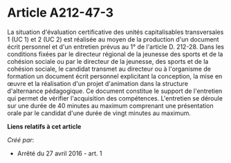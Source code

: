 # Article A212-47-3

La situation d'évaluation certificative des unités capitalisables transversales 1 (UC 1) et 2 (UC 2) est réalisée au moyen de
la production d'un document écrit personnel et d'un entretien prévus au 1° de l'article D. 212-28. Dans les conditions fixées
par le directeur régional de la jeunesse des sports et de la cohésion sociale ou par le directeur de la jeunesse, des sports
et de la cohésion sociale, le candidat transmet au directeur ou à l'organisme de formation un document écrit personnel
explicitant la conception, la mise en œuvre et la réalisation d'un projet d'animation dans la structure d'alternance
pédagogique. Ce document constitue le support de l'entretien qui permet de vérifier l'acquisition des compétences.
L'entretien se déroule sur une durée de 40 minutes au maximum comprenant une présentation orale par le candidat d'une durée
de vingt minutes au maximum.

**Liens relatifs à cet article**

_Créé par_:

  - Arrêté du 27 avril 2016 - art. 1
